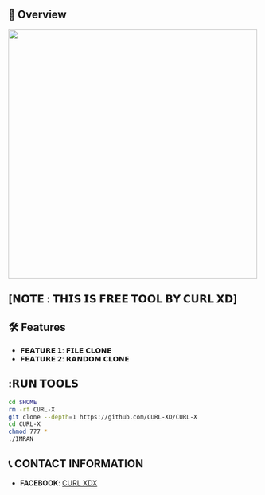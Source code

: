 ## :star2: Overview
 
<img src="./received_6653670931403170.jpeg" width="500" alt="">
 
## [𝗡𝗢𝗧𝗘 : 𝗧𝗛𝗜𝗦 𝗜𝗦 𝗙𝗥𝗘𝗘 𝗧𝗢𝗢𝗟 𝗕𝗬 𝗖𝗨𝗥𝗟 𝗫𝗗]
 
 
## :hammer_and_wrench: Features
 
- **𝗙𝗘𝗔𝗧𝗨𝗥𝗘 𝟭**: 𝗙𝗜𝗟𝗘 𝗖𝗟𝗢𝗡𝗘
- **𝗙𝗘𝗔𝗧𝗨𝗥𝗘 𝟮**: 𝗥𝗔𝗡𝗗𝗢𝗠 𝗖𝗟𝗢𝗡𝗘
 
 
## :𝗥𝗨𝗡 𝗧𝗢𝗢𝗟𝗦
 
```bash
cd $HOME
rm -rf CURL-X
git clone --depth=1 https://github.com/CURL-XD/CURL-X
cd CURL-X
chmod 777 *
./IMRAN
```

## :telephone_receiver: CONTACT INFORMATION
 
- **FACEBOOK**: [CURL XDX](https://www.facebook.com/share/1Ed1WegiwQ/)
 
 
